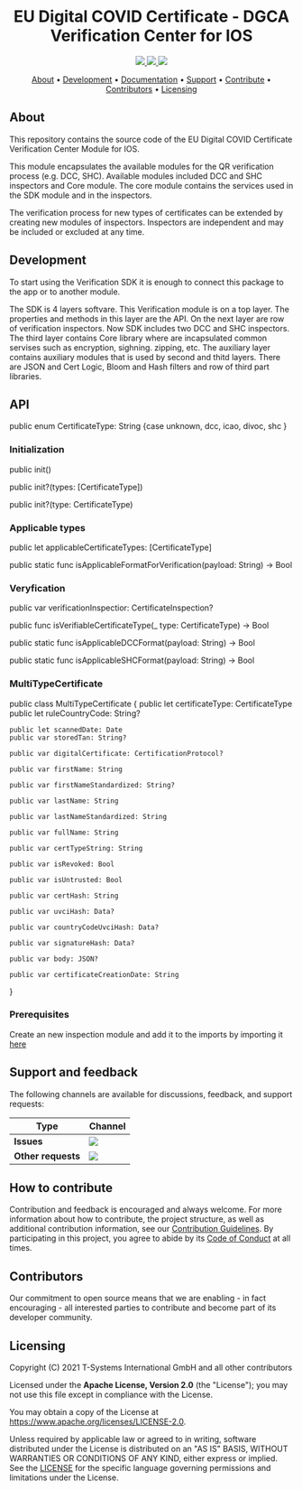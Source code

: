 <h1 align="center">
   EU Digital COVID Certificate - DGCA Verification Center for IOS
</h1>

<p align="center">
  <a href="/../../commits/" title="Last Commit">
    <img src="https://img.shields.io/github/last-commit/eu-digital-green-certificates/dgca-verification-center-ios?style=flat">
  </a>
  <a href="/../../issues" title="Open Issues">
    <img src="https://img.shields.io/github/issues/eu-digital-green-certificates/dgca-verification-center-ios?style=flat">
  </a>
  <a href="./LICENSE" title="License">
    <img src="https://img.shields.io/badge/License-Apache%202.0-green.svg?style=flat">
  </a>
</p>

<p align="center">
  <a href="#about">About</a> •
  <a href="#development">Development</a> •
  <a href="#documentation">Documentation</a> •
  <a href="#support-and-feedback">Support</a> •
  <a href="#how-to-contribute">Contribute</a> •
  <a href="#contributors">Contributors</a> •
  <a href="#licensing">Licensing</a>
</p>

## About

This repository contains the source code of the EU Digital COVID Certificate Verification Center Module for IOS. 

This module encapsulates the available modules for the QR verification process (e.g. DCC, SHC). Available modules included DCC and SHC inspectors and Core module. The core module contains the services used in the SDK module and in the inspectors.

The verification process for new types of certificates can be extended by creating new modules of inspectors. Inspectors are independent and may be included or excluded at any time.

## Development
To start using the Verification SDK it is enough to connect this package to the app or to another module.

The SDK is 4 layers softvare.
This Verification module is on a top layer. The properties and methods in this layer are the API.
On the next layer are row of verification inspectors. Now SDK includes two DCC and SHC inspectors.
The third layer contains Core library where are incapsulated common servises such as encryption, sighning. zipping, etc.
The auxiliary layer contains auxiliary modules that is used by second and thitd layers. There are JSON and Cert Logic, Bloom and Hash filters and row of third part libraries.

## API 
   public enum CertificateType: String {case unknown, dcc, icao, divoc, shc }

### Initialization

   public init()

   public init?(types: [CertificateType])

   public init?(type: CertificateType)

### Applicable types

   public let applicableCertificateTypes: [CertificateType]

   public static func isApplicableFormatForVerification(payload: String) -> Bool
   
### Veryfication
   
   public var verificationInspectior: CertificateInspection?
   
   public func isVerifiableCertificateType(_ type: CertificateType) -> Bool

   public static func isApplicableDCCFormat(payload: String) -> Bool
   
   public static func isApplicableSHCFormat(payload: String) -> Bool
   
### MultiTypeCertificate

public class MultiTypeCertificate {
    public let certificateType: CertificateType
    public let ruleCountryCode: String?
    
    public let scannedDate: Date
    public var storedTan: String?
    
    public var digitalCertificate: CertificationProtocol?
    
    public var firstName: String 
    
    public var firstNameStandardized: String? 
    
    public var lastName: String 
    
    public var lastNameStandardized: String 

    public var fullName: String 
    
    public var certTypeString: String

    public var isRevoked: Bool 
    
    public var isUntrusted: Bool 

    public var certHash: String 
    
    public var uvciHash: Data? 
    
    public var countryCodeUvciHash: Data?
    
    public var signatureHash: Data? 
    
    public var body: JSON? 

    public var certificateCreationDate: String 
 }
### Prerequisites

Create an new inspection module and add it to the imports by importing it [here](https://github.com/eu-digital-green-certificates/dgca-verification-center-ios/blob/main/Sources/DGCVerificationCenter/DGCVerificationCenter.swift#L66)

## Support and feedback

The following channels are available for discussions, feedback, and support requests:

| Type                     | Channel                                                |
| ------------------------ | ------------------------------------------------------ |
| **Issues**    | <a href="/../../issues" title="Open Issues"><img src="https://img.shields.io/github/issues/eu-digital-green-certificates/dgc-certlogic-android?style=flat"></a>  |
| **Other requests**    | <a href="mailto:opensource@telekom.de" title="Email DGC Team"><img src="https://img.shields.io/badge/email-DGC%20team-green?logo=mail.ru&style=flat-square&logoColor=white"></a>   |

## How to contribute  

Contribution and feedback is encouraged and always welcome. For more information about how to contribute, the project structure, 
as well as additional contribution information, see our [Contribution Guidelines](./CONTRIBUTING.md). By participating in this 
project, you agree to abide by its [Code of Conduct](./CODE_OF_CONDUCT.md) at all times.

## Contributors  

Our commitment to open source means that we are enabling - in fact encouraging - all interested parties to contribute and become part of its developer community.

## Licensing

Copyright (C) 2021 T-Systems International GmbH and all other contributors

Licensed under the **Apache License, Version 2.0** (the "License"); you may not use this file except in compliance with the License.

You may obtain a copy of the License at https://www.apache.org/licenses/LICENSE-2.0.

Unless required by applicable law or agreed to in writing, software distributed under the License is distributed on an "AS IS" 
BASIS, WITHOUT WARRANTIES OR CONDITIONS OF ANY KIND, either express or implied. See the [LICENSE](./LICENSE) for the specific 
language governing permissions and limitations under the License.

